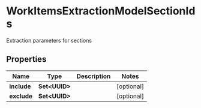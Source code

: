 

# WorkItemsExtractionModelSectionIds

Extraction parameters for sections

## Properties

| Name | Type | Description | Notes |
|------------ | ------------- | ------------- | -------------|
|**include** | **Set&lt;UUID&gt;** |  |  [optional] |
|**exclude** | **Set&lt;UUID&gt;** |  |  [optional] |



